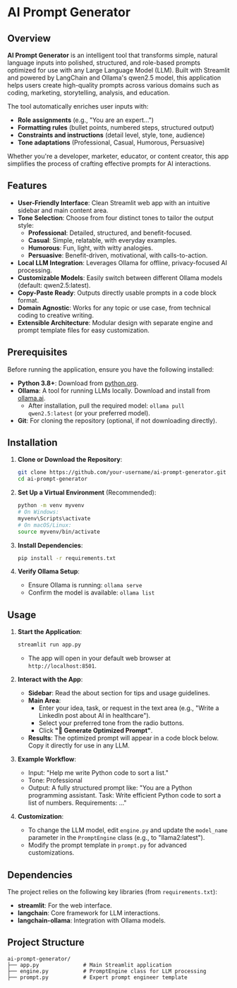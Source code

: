 # AI Prompt Generator

## Overview

**AI Prompt Generator** is an intelligent tool that transforms simple, natural language inputs into polished, structured, and role-based prompts optimized for use with any Large Language Model (LLM). Built with Streamlit and powered by LangChain and Ollama's qwen2.5 model, this application helps users create high-quality prompts across various domains such as coding, marketing, storytelling, analysis, and education.

The tool automatically enriches user inputs with:
- **Role assignments** (e.g., "You are an expert...")
- **Formatting rules** (bullet points, numbered steps, structured output)
- **Constraints and instructions** (detail level, style, tone, audience)
- **Tone adaptations** (Professional, Casual, Humorous, Persuasive)

Whether you're a developer, marketer, educator, or content creator, this app simplifies the process of crafting effective prompts for AI interactions.

## Features

- **User-Friendly Interface**: Clean Streamlit web app with an intuitive sidebar and main content area.
- **Tone Selection**: Choose from four distinct tones to tailor the output style:
  - **Professional**: Detailed, structured, and benefit-focused.
  - **Casual**: Simple, relatable, with everyday examples.
  - **Humorous**: Fun, light, with witty analogies.
  - **Persuasive**: Benefit-driven, motivational, with calls-to-action.
- **Local LLM Integration**: Leverages Ollama for offline, privacy-focused AI processing.
- **Customizable Models**: Easily switch between different Ollama models (default: qwen2.5:latest).
- **Copy-Paste Ready**: Outputs directly usable prompts in a code block format.
- **Domain Agnostic**: Works for any topic or use case, from technical coding to creative writing.
- **Extensible Architecture**: Modular design with separate engine and prompt template files for easy customization.

## Prerequisites

Before running the application, ensure you have the following installed:

- **Python 3.8+**: Download from [python.org](https://www.python.org/downloads/).
- **Ollama**: A tool for running LLMs locally. Download and install from [ollama.ai](https://ollama.ai/).
  - After installation, pull the required model: `ollama pull qwen2.5:latest` (or your preferred model).
- **Git**: For cloning the repository (optional, if not downloading directly).

## Installation

1. **Clone or Download the Repository**:
   ```bash
   git clone https://github.com/your-username/ai-prompt-generator.git
   cd ai-prompt-generator
   ```

2. **Set Up a Virtual Environment** (Recommended):
   ```bash
   python -m venv myvenv
   # On Windows:
   myvenv\Scripts\activate
   # On macOS/Linux:
   source myvenv/bin/activate
   ```

3. **Install Dependencies**:
   ```bash
   pip install -r requirements.txt
   ```

4. **Verify Ollama Setup**:
   - Ensure Ollama is running: `ollama serve`
   - Confirm the model is available: `ollama list`

## Usage

1. **Start the Application**:
   ```bash
   streamlit run app.py
   ```
   - The app will open in your default web browser at `http://localhost:8501`.

2. **Interact with the App**:
   - **Sidebar**: Read the about section for tips and usage guidelines.
   - **Main Area**:
     - Enter your idea, task, or request in the text area (e.g., "Write a LinkedIn post about AI in healthcare").
     - Select your preferred tone from the radio buttons.
     - Click **"🚀 Generate Optimized Prompt"**.
   - **Results**: The optimized prompt will appear in a code block below. Copy it directly for use in any LLM.

3. **Example Workflow**:
   - Input: "Help me write Python code to sort a list."
   - Tone: Professional
   - Output: A fully structured prompt like: "You are a Python programming assistant. Task: Write efficient Python code to sort a list of numbers. Requirements: ..."

4. **Customization**:
   - To change the LLM model, edit `engine.py` and update the `model_name` parameter in the `PromptEngine` class (e.g., to "llama2:latest").
   - Modify the prompt template in `prompt.py` for advanced customizations.

## Dependencies

The project relies on the following key libraries (from `requirements.txt`):

- **streamlit**: For the web interface.
- **langchain**: Core framework for LLM interactions.
- **langchain-ollama**: Integration with Ollama models.

## Project Structure

```
ai-prompt-generator/
├── app.py              # Main Streamlit application
├── engine.py           # PromptEngine class for LLM processing
├── prompt.py           # Expert prompt engineer template
```


